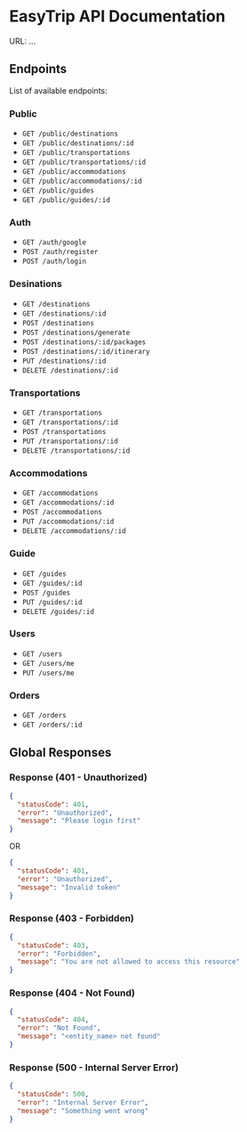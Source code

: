 # EasyTrip API Documentation

URL: ...

## Endpoints

List of available endpoints:

### Public

- `GET /public/destinations`
- `GET /public/destinations/:id`
- `GET /public/transportations`
- `GET /public/transportations/:id`
- `GET /public/accommodations`
- `GET /public/accommodations/:id`
- `GET /public/guides`
- `GET /public/guides/:id`

### Auth

- `GET /auth/google`
- `POST /auth/register`
- `POST /auth/login`

### Desinations

- `GET /destinations`
- `GET /destinations/:id`
- `POST /destinations`
- `POST /destinations/generate`
- `POST /destinations/:id/packages`
- `POST /destinations/:id/itinerary`
- `PUT /destinations/:id`
- `DELETE /destinations/:id`

### Transportations

- `GET /transportations`
- `GET /transportations/:id`
- `POST /transportations`
- `PUT /transportations/:id`
- `DELETE /transportations/:id`

### Accommodations

- `GET /accommodations`
- `GET /accommodations/:id`
- `POST /accommodations`
- `PUT /accommodations/:id`
- `DELETE /accommodations/:id`

### Guide

- `GET /guides`
- `GET /guides/:id`
- `POST /guides`
- `PUT /guides/:id`
- `DELETE /guides/:id`

### Users

- `GET /users`
- `GET /users/me`
- `PUT /users/me`

### Orders

- `GET /orders`
- `GET /orders/:id`

## Global Responses

### Response (401 - Unauthorized)

```json
{
  "statusCode": 401,
  "error": "Unauthorized",
  "message": "Please login first"
}
```

OR

```json
{
  "statusCode": 401,
  "error": "Unauthorized",
  "message": "Invalid token"
}
```

### Response (403 - Forbidden)

```json
{
  "statusCode": 403,
  "error": "Forbidden",
  "message": "You are not allowed to access this resource"
}
```

### Response (404 - Not Found)

```json
{
  "statusCode": 404,
  "error": "Not Found",
  "message": "<entity_name> not found"
}
```

### Response (500 - Internal Server Error)

```json
{
  "statusCode": 500,
  "error": "Internal Server Error",
  "message": "Something went wrong"
}
```
